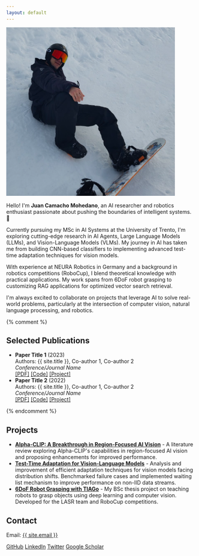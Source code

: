 ```yaml
---
layout: default
---
```


<section class="bio">
    <img src="assets/images/profile_pic.png" alt="{{ site.title }}" style="width: 450px; height: 450px;">
    <p>
        Hello! I'm <strong>Juan Camacho Mohedano</strong>, an AI researcher and robotics enthusiast passionate about pushing the boundaries of intelligent systems. 🚀
    </p>
    <p>
        Currently pursuing my MSc in AI Systems at the University of Trento, I'm exploring cutting-edge research in AI Agents, Large Language Models (LLMs), and Vision-Language Models (VLMs). My journey in AI has taken me from building CNN-based classifiers to implementing advanced test-time adaptation techniques for vision models.
    </p>
    <p>
        With experience at NEURA Robotics in Germany and a background in robotics competitions (RoboCup), I blend theoretical knowledge with practical applications. My work spans from 6DoF robot grasping to customizing RAG applications for optimized vector search retrieval.
    </p>
    <p>
        I'm always excited to collaborate on projects that leverage AI to solve real-world problems, particularly at the intersection of computer vision, natural language processing, and robotics.
    </p>
</section>

{% comment %}
<section id="publications">
    <h2>Selected Publications</h2>
    <ul>
        <li>
            <strong>Paper Title 1</strong> (2023)<br>
            Authors: {{ site.title }}, Co-author 1, Co-author 2<br>
            <em>Conference/Journal Name</em><br>
            <a href="#">[PDF]</a> <a href="#">[Code]</a> <a href="#">[Project]</a>
        </li>
        <li>
            <strong>Paper Title 2</strong> (2022)<br>
            Authors: {{ site.title }}, Co-author 1, Co-author 2<br>
            <em>Conference/Journal Name</em><br>
            <a href="#">[PDF]</a> <a href="#">[Code]</a> <a href="#">[Project]</a>
        </li>
    </ul>
</section>
{% endcomment %}

<section id="projects">
    <h2>Projects</h2>
    <ul class="project-list">
        <li>
            <strong><a href="/blog/2024/11/30/alpha-clip-study/">Alpha-CLIP: A Breakthrough in Region-Focused AI Vision</a></strong> - A literature review exploring Alpha-CLIP's capabilities in region-focused AI vision and proposing enhancements for improved performance.
        </li>
        <li>
            <strong><a href="/blog/2024/03/01/test-time-adaptation/">Test-Time Adaptation for Vision-Language Models</a></strong> - Analysis and improvement of efficient adaptation techniques for vision models facing distribution shifts. Benchmarked failure cases and implemented waiting list mechanism to improve performance on non-IID data streams.
        </li>
        <li>
            <strong><a href="/blog/2022/05/01/bsc-thesis-robot-grasping/">6DoF Robot Grasping with TIAGo</a></strong> - My BSc thesis project on teaching robots to grasp objects using deep learning and computer vision. Developed for the LASR team and RoboCup competitions.
        </li>
    </ul>
</section>

<section id="contact">
    <h2>Contact</h2>
    <p>Email: <a href="mailto:{{ site.email }}">{{ site.email }}</a></p>
    <div class="social-links">
        <a href="https://github.com/{{ site.github_username }}" target="_blank"><i class="fab fa-github"></i>GitHub</a>
        <a href="https://linkedin.com/in/{{ site.linkedin_username }}" target="_blank"><i class="fab fa-linkedin"></i>LinkedIn</a>
        <a href="https://twitter.com/{{ site.twitter_username }}" target="_blank"><i class="fab fa-twitter"></i>Twitter</a>
        <a href="https://scholar.google.com/citations?user={{ site.google_scholar }}" target="_blank"><i class="fas fa-graduation-cap"></i>Google Scholar</a>
    </div>
</section> 